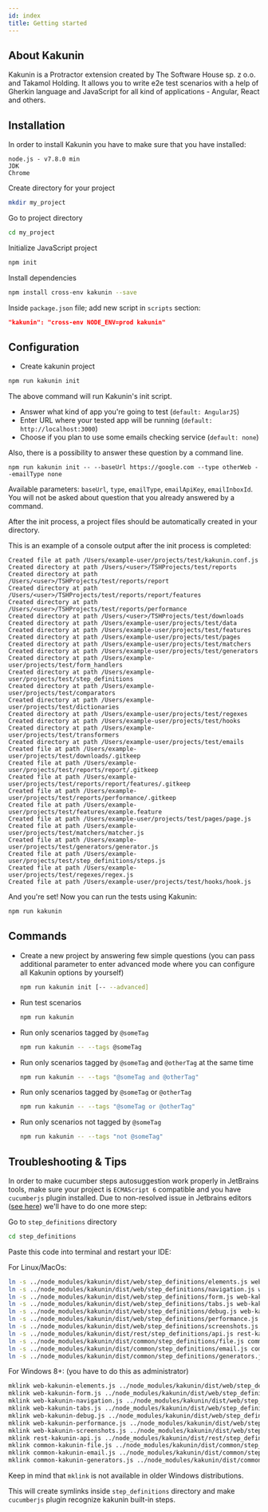 ```yaml
---
id: index
title: Getting started
---
```


## About Kakunin

Kakunin is a Protractor extension created by The Software House sp. z o.o. and Takamol Holding. It allows you
to write e2e test scenarios with a help of Gherkin language and JavaScript for all kind of applications - Angular, React and others.

## Installation

In order to install Kakunin you have to make sure that you have installed:

```text
node.js - v7.8.0 min
JDK
Chrome
```
  
Create directory for your project
```bash
mkdir my_project
```
    
Go to project directory 
```bash
cd my_project
```
    
Initialize JavaScript project
```bash
npm init
```

Install dependencies
```bash
npm install cross-env kakunin --save
```
    
Inside `package.json` file; add new script in `scripts` section:
```json
"kakunin": "cross-env NODE_ENV=prod kakunin"
``` 

## Configuration

* Create kakunin project
```bash
npm run kakunin init
```
The above command will run Kakunin's init script.
* Answer what kind of app you're going to test (`default: AngularJS`)
* Enter URL where your tested app will be running (`default: http://localhost:3000`)
* Choose if you plan to use some emails checking service (`default: none`)

Also, there is a possibility to answer these question by a command line.
```text
npm run kakunin init -- --baseUrl https://google.com --type otherWeb --emailType none
```
Available parameters: `baseUrl`, `type`, `emailType`, `emailApiKey`, `emailInboxId`.
You will not be asked about question that you already answered by a command.

After the init process, a project files should be automatically created in your directory.

This is an example of a console output after the init process is completed:
```text
Created file at path /Users/example-user/projects/test/kakunin.conf.js
Created directory at path /Users/<user>/TSHProjects/test/reports
Created directory at path /Users/<user>/TSHProjects/test/reports/report
Created directory at path /Users/<user>/TSHProjects/test/reports/report/features
Created directory at path /Users/<user>/TSHProjects/test/reports/performance
Created directory at path /Users/<user>/TSHProjects/test/downloads
Created directory at path /Users/example-user/projects/test/data
Created directory at path /Users/example-user/projects/test/features
Created directory at path /Users/example-user/projects/test/pages
Created directory at path /Users/example-user/projects/test/matchers
Created directory at path /Users/example-user/projects/test/generators
Created directory at path /Users/example-user/projects/test/form_handlers
Created directory at path /Users/example-user/projects/test/step_definitions
Created directory at path /Users/example-user/projects/test/comparators
Created directory at path /Users/example-user/projects/test/dictionaries
Created directory at path /Users/example-user/projects/test/regexes
Created directory at path /Users/example-user/projects/test/hooks
Created directory at path /Users/example-user/projects/test/transformers
Created directory at path /Users/example-user/projects/test/emails
Created file at path /Users/example-user/projects/test/downloads/.gitkeep
Created file at path /Users/example-user/projects/test/reports/report/.gitkeep
Created file at path /Users/example-user/projects/test/reports/report/features/.gitkeep
Created file at path /Users/example-user/projects/test/reports/performance/.gitkeep
Created file at path /Users/example-user/projects/test/features/example.feature
Created file at path /Users/example-user/projects/test/pages/page.js
Created file at path /Users/example-user/projects/test/matchers/matcher.js
Created file at path /Users/example-user/projects/test/generators/generator.js
Created file at path /Users/example-user/projects/test/step_definitions/steps.js
Created file at path /Users/example-user/projects/test/regexes/regex.js
Created file at path /Users/example-user/projects/test/hooks/hook.js
```

And you're set! Now you can run the tests using Kakunin:

```bash
npm run kakunin
```
  
  
## Commands

* Create a new project by answering few simple questions (you can pass additional parameter to enter advanced mode where you can configure all Kakunin options by yourself)

    ```bash 
    npm run kakunin init [-- --advanced]
    ``` 
* Run test scenarios

    ```bash
    npm run kakunin
    ```
* Run only scenarios tagged by `@someTag`

     ```bash
     npm run kakunin -- --tags @someTag
     ``` 
* Run only scenarios tagged by `@someTag` and `@otherTag` at the same time
 
    ```bash
    npm run kakunin -- --tags "@someTag and @otherTag"
    ```
 
* Run only scenarios tagged by `@someTag` or `@otherTag`
     
     ```bash
     npm run kakunin -- --tags "@someTag or @otherTag"
     ```
  
* Run only scenarios not tagged by `@someTag` 

    ```bash
    npm run kakunin -- --tags "not @someTag"
    ```

## Troubleshooting & Tips

In order to make cucumber steps autosuggestion work properly in JetBrains tools, make sure your project is `ECMAScript 6` compatible and you have `cucumberjs` plugin installed.
Due to non-resolved issue in Jetbrains editors ([see here](https://youtrack.jetbrains.com/issue/WEB-11505)) we'll have to do one more step:
 
Go to `step_definitions` directory
```bash
cd step_definitions
``` 

Paste this code into terminal and restart your IDE:

For Linux/MacOs:

```bash
ln -s ../node_modules/kakunin/dist/web/step_definitions/elements.js web-kakunin-elements.js
ln -s ../node_modules/kakunin/dist/web/step_definitions/navigation.js web-kakunin-navigation.js 
ln -s ../node_modules/kakunin/dist/web/step_definitions/form.js web-kakunin-form.js
ln -s ../node_modules/kakunin/dist/web/step_definitions/tabs.js web-kakunin-tabs.js
ln -s ../node_modules/kakunin/dist/web/step_definitions/debug.js web-kakunin-debug.js
ln -s ../node_modules/kakunin/dist/web/step_definitions/performance.js web-kakunin-performance.js 
ln -s ../node_modules/kakunin/dist/web/step_definitions/screenshots.js web-kakunin-screenshots.js 
ln -s ../node_modules/kakunin/dist/rest/step_definitions/api.js rest-kakunin-api.js
ln -s ../node_modules/kakunin/dist/common/step_definitions/file.js common-kakunin-file.js
ln -s ../node_modules/kakunin/dist/common/step_definitions/email.js common-kakunin-email.js
ln -s ../node_modules/kakunin/dist/common/step_definitions/generators.js common-kakunin-generators.js
```

For Windows 8+: (you have to do this as administrator)

```bash
mklink web-kakunin-elements.js ../node_modules/kakunin/dist/web/step_definitions/elements.js
mklink web-kakunin-form.js ../node_modules/kakunin/dist/web/step_definitions/form.js 
mklink web-kakunin-navigation.js ../node_modules/kakunin/dist/web/step_definitions/navigation.js 
mklink web-kakunin-tabs.js ../node_modules/kakunin/dist/web/step_definitions/tabs.js 
mklink web-kakunin-debug.js ../node_modules/kakunin/dist/web/step_definitions/debug.js 
mklink web-kakunin-performance.js ../node_modules/kakunin/dist/web/step_definitions/performance.js 
mklink web-kakunin-screenshots.js ../node_modules/kakunin/dist/web/step_definitions/screenshots.js 
mklink rest-kakunin-api.js ../node_modules/kakunin/dist/rest/step_definitions/api.js 
mklink common-kakunin-file.js ../node_modules/kakunin/dist/common/step_definitions/file.js 
mklink common-kakunin-email.js ../node_modules/kakunin/dist/common/step_definitions/email.js
mklink common-kakunin-generators.js ../node_modules/kakunin/dist/common/step_definitions/generators.js 
```

Keep in mind that `mklink` is not available in older Windows distributions.

This will create symlinks inside `step_definitions` directory and make `cucumberjs` plugin recognize kakunin built-in steps.
